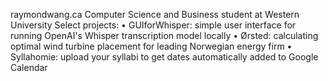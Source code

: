raymondwang.ca
Computer Science and Business student at Western University
Select projects:
 • GUIforWhisper: simple user interface for running OpenAI's Whisper transcription model locally
 • Ørsted: calculating optimal wind turbine placement for leading Norwegian energy firm
 • Syllahomie: upload your syllabi to get dates automatically added to Google Calendar
